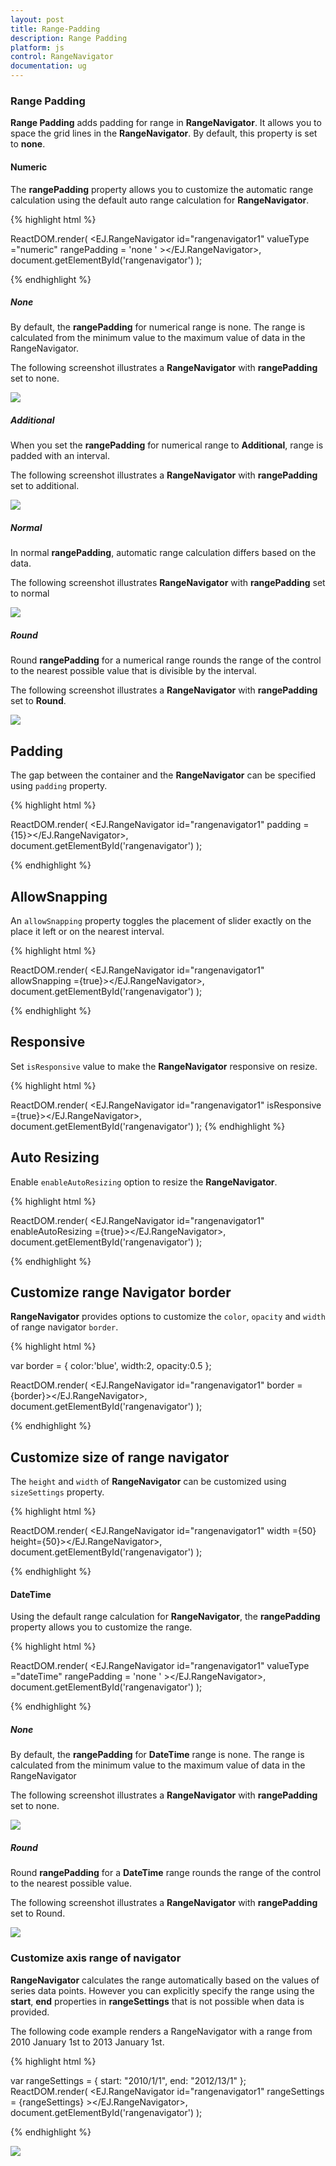 ```yaml
---
layout: post
title: Range-Padding
description: Range Padding
platform: js
control: RangeNavigator
documentation: ug
---
```


### Range Padding

**Range Padding** adds padding for range in **RangeNavigator**. It allows you to space the grid lines in the **RangeNavigator**.  By default, this property is set to **none**.

#### Numeric

The **rangePadding** property allows you to customize the automatic range calculation using the default auto range calculation for **RangeNavigator**.

{% highlight html %}

ReactDOM.render(
                     <EJ.RangeNavigator id="rangenavigator1"     valueType ="numeric" 
                      rangePadding = 'none ' ></EJ.RangeNavigator>,                    
                     document.getElementById('rangenavigator')
);


{% endhighlight %}

##### None

By default, the **rangePadding** for numerical range is none. The range is calculated from the minimum value to the maximum value of data in the RangeNavigator.

The following screenshot illustrates a **RangeNavigator** with **rangePadding** set to none.



![](/js/RangeNavigator/Range-Padding_images/Range-Padding_img1.png) 

##### Additional

When you set the **rangePadding** for numerical range to **Additional**, range is padded with an interval.

The following screenshot illustrates a **RangeNavigator** with **rangePadding** set to additional.



![](/js/RangeNavigator/Range-Padding_images/Range-Padding_img2.png) 

##### Normal

In normal **rangePadding**, automatic range calculation differs based on the data. 

The following screenshot illustrates **RangeNavigator** with **rangePadding** set to normal

![](/js/RangeNavigator/Range-Padding_images/Range-Padding_img3.png) 

##### Round

Round **rangePadding** for a numerical range rounds the range of the control to the nearest possible value that is divisible by the interval.

The following screenshot illustrates a **RangeNavigator** with **rangePadding** set to **Round**.

![](/js/RangeNavigator/Range-Padding_images/Range-Padding_img4.png) 

## Padding

The gap between the container and the **RangeNavigator** can be specified using `padding` property.

{% highlight html %}

ReactDOM.render(
                     <EJ.RangeNavigator id="rangenavigator1" padding ={15}></EJ.RangeNavigator>,                    
                     document.getElementById('rangenavigator')
);

{% endhighlight %}

## AllowSnapping

An `allowSnapping` property toggles the placement of slider exactly on the place it left or on the nearest interval.

{% highlight html %}

ReactDOM.render(
                    <EJ.RangeNavigator id="rangenavigator1" allowSnapping ={true}></EJ.RangeNavigator>,                    
                     document.getElementById('rangenavigator')
);

{% endhighlight %}

## Responsive

Set `isResponsive` value to make the **RangeNavigator** responsive on resize.

{% highlight html %}

ReactDOM.render(
                    <EJ.RangeNavigator id="rangenavigator1" isResponsive ={true}></EJ.RangeNavigator>,                    
                     document.getElementById('rangenavigator')
);
{% endhighlight %}

## Auto Resizing

Enable `enableAutoResizing` option to resize the **RangeNavigator**.

{% highlight html %}

ReactDOM.render(
                    <EJ.RangeNavigator id="rangenavigator1" enableAutoResizing ={true}></EJ.RangeNavigator>,                    
                     document.getElementById('rangenavigator')
);

{% endhighlight %}

## Customize range Navigator border

**RangeNavigator** provides options to customize the `color`, `opacity` and `width` of range navigator `border`.

{% highlight html %}

var border = {
    color:'blue',
    width:2,
    opacity:0.5
};

ReactDOM.render(
                    <EJ.RangeNavigator id="rangenavigator1" border ={border}></EJ.RangeNavigator>,                    
                     document.getElementById('rangenavigator')
);

{% endhighlight %}

## Customize size of range navigator

The `height` and `width` of **RangeNavigator** can be customized using `sizeSettings` property.

{% highlight html %}

ReactDOM.render(
                    <EJ.RangeNavigator id="rangenavigator1" width ={50}
                    height={50}></EJ.RangeNavigator>,                    
                     document.getElementById('rangenavigator')
);

{% endhighlight %}


#### DateTime

Using the default range calculation for **RangeNavigator**, the **rangePadding** property allows you to customize the range.

{% highlight html %}


ReactDOM.render(
              <EJ.RangeNavigator id="rangenavigator1"     valueType ="dateTime" 
              rangePadding = 'none ' ></EJ.RangeNavigator>,
              document.getElementById('rangenavigator')
);


{% endhighlight %}

##### None

By default, the **rangePadding** for **DateTime** range is none. The range is calculated from the minimum value to the maximum value of data in the RangeNavigator

The following screenshot illustrates a **RangeNavigator** with **rangePadding** set to none.

![](/js/RangeNavigator/Range-Padding_images/Range-Padding_img5.png) 

##### Round

Round **rangePadding** for a **DateTime** range rounds the range of the control to the nearest possible value.

The following screenshot illustrates a **RangeNavigator** with **rangePadding** set to Round.

![](/js/RangeNavigator/Range-Padding_images/Range-Padding_img6.png) 

### Customize axis range of navigator

**RangeNavigator** calculates the range automatically based on the values of series data points. However you can explicitly specify the range using the **start**, **end** properties in **rangeSettings** that is not possible when data is provided.

The following code example renders a RangeNavigator with a range from 2010 January 1st to 2013 January 1st.

{% highlight html %}

var rangeSettings = {
                    start: "2010/1/1", end: "2012/13/1"
                };
ReactDOM.render(
                <EJ.RangeNavigator id="rangenavigator1" rangeSettings = {rangeSettings}   ></EJ.RangeNavigator>,
                document.getElementById('rangenavigator')
);


{% endhighlight %}


![](/js/RangeNavigator/Range-Padding_images/Range-Padding_img7.png) 
